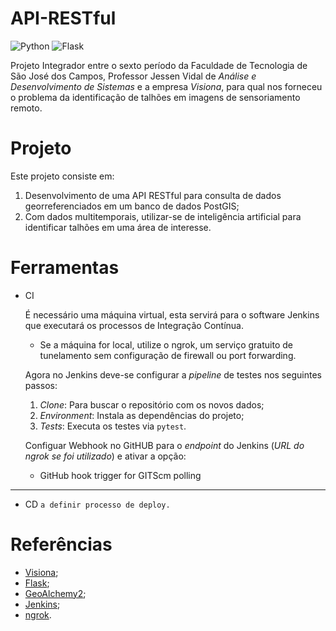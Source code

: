 # API-RESTful

![Python](https://img.shields.io/badge/python-3.8-green)
![Flask](https://img.shields.io/badge/flask-latest-green)

Projeto Integrador entre o sexto período da Faculdade de Tecnologia de São José dos Campos, Professor Jessen Vidal de *Análise e Desenvolvimento de Sistemas* e a empresa *Visiona*, para qual nos forneceu o problema da identificação de talhões em imagens de sensoriamento remoto.

# Projeto

Este projeto consiste em:
1. Desenvolvimento de uma API RESTful para consulta de dados georreferenciados em um banco de dados PostGIS;
2. Com dados multitemporais, utilizar-se de inteligência artificial para identificar talhões em uma área de interesse.


# Ferramentas

- CI

    É necessário uma máquina virtual, esta servirá para o software Jenkins que executará os processos de Integração Contínua.

    * Se a máquina for local, utilize o ngrok, um serviço gratuito de tunelamento sem configuração de firewall ou port forwarding.

    Agora no Jenkins deve-se configurar a *pipeline* de testes nos seguintes passos:

    1. *Clone*: Para buscar o repositório com os novos dados;
    2. *Environment*: Instala as dependências do projeto;
    3. *Tests*: Executa os testes via `pytest`.

    Configuar Webhook no GitHUB para o *endpoint* do Jenkins (*URL do ngrok se foi utilizado*) e ativar a opção:
    * GitHub hook trigger for GITScm polling

---

- CD
`a definir processo de deploy.`


# Referências
 - [Visiona](http://www.visionaespacial.com.br/);
 - [Flask](https://palletsprojects.com/p/flask/);
 - [GeoAlchemy2](https://geoalchemy-2.readthedocs.io/en/latest/);
 - [Jenkins](https://jenkins.io/);
 - [ngrok](https://ngrok.com/).
